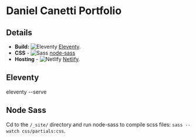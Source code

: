 # Daniel Canetti Portfolio

## Details

- **Build:** ![Eleventy](https://github.com/DanCanetti/wedding-website/blob/cms/readme/11ty.png) [Eleventy](https://www.11ty.io/).
- **CSS** - ![Sass](https://github.com/DanCanetti/wedding-website/blob/cms/readme/sass.png) [node-sass](https://github.com/sass/node-sass)
- **Hosting** - ![Netlify](https://github.com/DanCanetti/wedding-website/blob/cms/readme/netlify.png) [Netlify](https://www.netlify.com/).

## Eleventy
eleventy --serve

## Node Sass
Cd to the `/_site/` directory and run node-sass to compile scss files: `sass --watch css/partials:css`.
